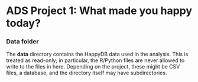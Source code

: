 # ADS Project 1: What made you happy today?
### Data folder

The **data** directory contains the HappyDB data used in the analysis. This is treated as read-only; in particular, the R/Python files are never allowed to write to the files in here. Depending on the project, these might be CSV files, a database, and the directory itself may have subdirectories.


